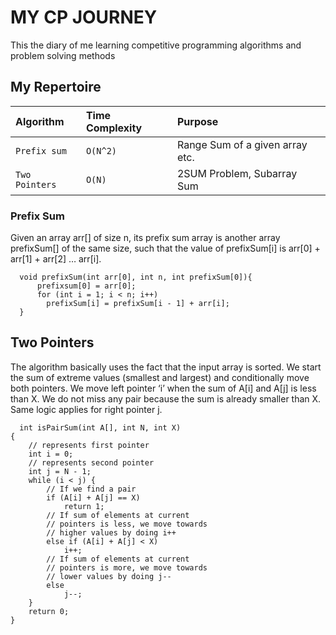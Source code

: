 
# MY CP JOURNEY

This the diary of me learning competitive programming 
algorithms and problem solving methods


## My Repertoire


| Algorithm | Time Complexity    | Purpose                |
| :-------- | :------- | :------------------------- |
| `Prefix sum` | `O(N^2)` | Range Sum of a given array etc.|
| `Two Pointers`      | `O(N)` | 2SUM Problem, Subarray Sum|


### Prefix Sum

Given an array arr[] of size n, its prefix sum array is 
another array prefixSum[] of the same size, 
such that the value of 
prefixSum[i] is arr[0] + arr[1] + arr[2] … arr[i].

```
  void prefixSum(int arr[0], int n, int prefixSum[0]){
      prefixsum[0] = arr[0];
      for (int i = 1; i < n; i++)
        prefixSum[i] = prefixSum[i - 1] + arr[i];
  }
```

## Two Pointers

The algorithm basically uses the fact that the input array is sorted. We start the sum of extreme values (smallest and largest) and conditionally move both pointers. We move left pointer ‘i’ when the sum of A[i] and A[j] is less than X. We do not miss any pair because the sum is already smaller than X. Same logic applies for right pointer j.

```
  int isPairSum(int A[], int N, int X)
{
    // represents first pointer
    int i = 0;
    // represents second pointer
    int j = N - 1;
    while (i < j) {
        // If we find a pair
        if (A[i] + A[j] == X)
            return 1;
        // If sum of elements at current
        // pointers is less, we move towards
        // higher values by doing i++
        else if (A[i] + A[j] < X)
            i++;
        // If sum of elements at current
        // pointers is more, we move towards
        // lower values by doing j--
        else
            j--;
    }
    return 0;
}
```